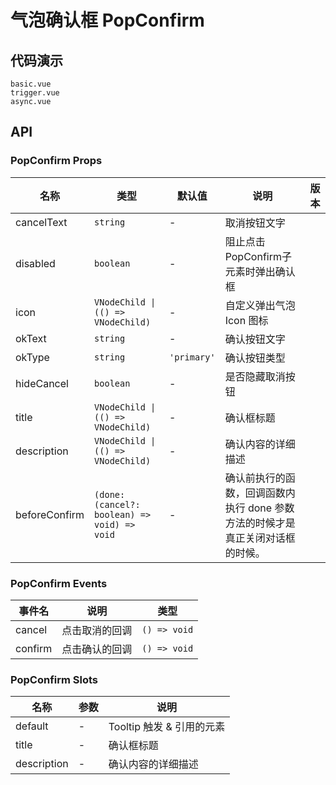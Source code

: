 # 气泡确认框 PopConfirm


## 代码演示
```demo
basic.vue
trigger.vue
async.vue
```
## API

### PopConfirm Props
| 名称 | 类型 | 默认值 | 说明 | 版本 |
| --- | --- | --- | --- | --- |
| cancelText | `string` | - | 取消按钮文字 | |
| disabled | `boolean` | - | 阻止点击PopConfirm子元素时弹出确认框 | |
| icon | `VNodeChild \| (() => VNodeChild)` | - | 自定义弹出气泡 Icon 图标| |
| okText | `string` | - | 确认按钮文字 | 
| okType | `string` | `'primary'` | 确认按钮类型 | |
| hideCancel | `boolean` | - | 是否隐藏取消按钮 | |
| title | `VNodeChild \| (() => VNodeChild)` | - | 确认框标题 | |
| description | `VNodeChild \| (() => VNodeChild)` | - | 确认内容的详细描述 | |
| beforeConfirm | `(done: (cancel?: boolean) => void) => void` | - | 确认前执行的函数，回调函数内执行 done 参数方法的时候才是真正关闭对话框的时候。 | |

### PopConfirm Events
| 事件名 | 说明 | 类型 |
| --- | --- | --- |
| cancel | 点击取消的回调 | `() => void`|
| confirm | 点击确认的回调 | `() => void`|

### PopConfirm Slots
| 名称 | 参数 | 说明 |
| --- | --- | --- |
| default | - | Tooltip 触发 & 引用的元素 |
| title | - | 确认框标题 |
| description | - | 确认内容的详细描述 |